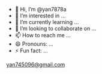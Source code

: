 - 👋 Hi, I’m @yan7878a
- 👀 I’m interested in ...
- 🌱 I’m currently learning ...
- 💞️ I’m looking to collaborate on ...
- 📫 How to reach me ...
- 😄 Pronouns: ...
- ⚡ Fun fact: ...

<!---
yan7878a/yan7878a is a ✨ special ✨ repository because its `README.md` (this file) appears on your GitHub profile.
You can click the Preview link to take a look at your changes.
--->
yan745096@gmail.com
